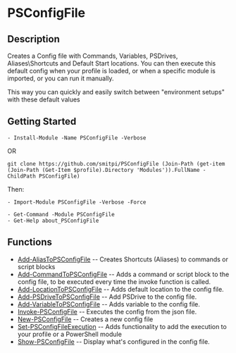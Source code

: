 # PSConfigFile
 
## Description
Creates a Config file with Commands, Variables, PSDrives, Aliases\Shortcuts and Default Start locations.
You can then execute this default config when your profile is loaded, or when a specific module is imported, or you can run it manually.

This way you can quickly and easily switch between "environment setups" with these default values
 
## Getting Started
```
- Install-Module -Name PSConfigFile -Verbose
```
OR
```
git clone https://github.com/smitpi/PSConfigFile (Join-Path (get-item (Join-Path (Get-Item $profile).Directory 'Modules')).FullName -ChildPath PSConfigFile)
```
Then:
```
- Import-Module PSConfigFile -Verbose -Force
 
- Get-Command -Module PSConfigFile
- Get-Help about_PSConfigFile
```
 
## Functions
- [Add-AliasToPSConfigFile](https://smitpi.github.io/PSConfigFile/#Add-AliasToPSConfigFile) -- Creates Shortcuts (Aliases) to commands or script blocks
- [Add-CommandToPSConfigFile](https://smitpi.github.io/PSConfigFile/#Add-CommandToPSConfigFile) -- Adds a command or script block to the config file, to be executed every time the invoke function is called.
- [Add-LocationToPSConfigFile](https://smitpi.github.io/PSConfigFile/#Add-LocationToPSConfigFile) -- Adds default location to the config file.
- [Add-PSDriveToPSConfigFile](https://smitpi.github.io/PSConfigFile/#Add-PSDriveToPSConfigFile) -- Add PSDrive to the config file.
- [Add-VariableToPSConfigFile](https://smitpi.github.io/PSConfigFile/#Add-VariableToPSConfigFile) -- Adds variable to the config file.
- [Invoke-PSConfigFile](https://smitpi.github.io/PSConfigFile/#Invoke-PSConfigFile) -- Executes the config from the json file.
- [New-PSConfigFile](https://smitpi.github.io/PSConfigFile/#New-PSConfigFile) -- Creates a new config file
- [Set-PSConfigFileExecution](https://smitpi.github.io/PSConfigFile/#Set-PSConfigFileExecution) -- Adds functionality to add the execution to your profile or a PowerShell module
- [Show-PSConfigFile](https://smitpi.github.io/PSConfigFile/#Show-PSConfigFile) -- Display what's configured in the config file.
